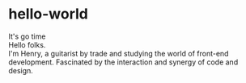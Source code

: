 # hello-world
It's go time<br/>
Hello folks.<br/>
I'm Henry, a guitarist by trade and studying the world of front-end development.
Fascinated by the interaction and synergy of code and design.
